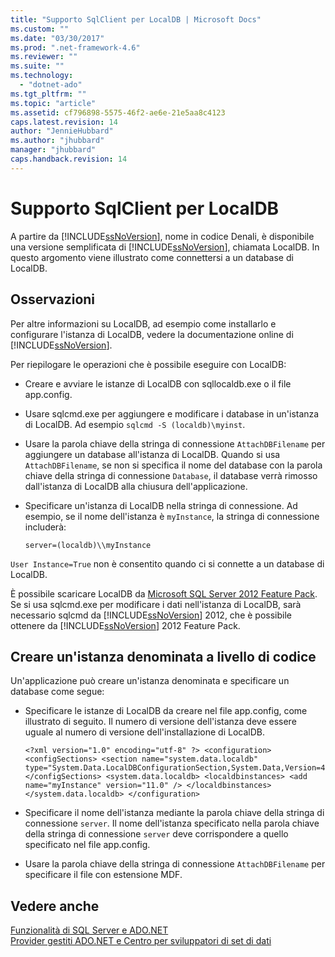 ```yaml
---
title: "Supporto SqlClient per LocalDB | Microsoft Docs"
ms.custom: ""
ms.date: "03/30/2017"
ms.prod: ".net-framework-4.6"
ms.reviewer: ""
ms.suite: ""
ms.technology: 
  - "dotnet-ado"
ms.tgt_pltfrm: ""
ms.topic: "article"
ms.assetid: cf796898-5575-46f2-ae6e-21e5aa8c4123
caps.latest.revision: 14
author: "JennieHubbard"
ms.author: "jhubbard"
manager: "jhubbard"
caps.handback.revision: 14
---
```

# Supporto SqlClient per LocalDB
A partire da [!INCLUDE[ssNoVersion](../../../../../includes/ssnoversion-md.md)], nome in codice Denali, è disponibile una versione semplificata di [!INCLUDE[ssNoVersion](../../../../../includes/ssnoversion-md.md)], chiamata LocalDB. In questo argomento viene illustrato come connettersi a un database di LocalDB.  
  
## Osservazioni  
 Per altre informazioni su LocalDB, ad esempio come installarlo e configurare l'istanza di LocalDB, vedere la documentazione online di [!INCLUDE[ssNoVersion](../../../../../includes/ssnoversion-md.md)].  
  
 Per riepilogare le operazioni che è possibile eseguire con LocalDB:  
  
-   Creare e avviare le istanze di LocalDB con sqllocaldb.exe o il file app.config.  
  
-   Usare sqlcmd.exe per aggiungere e modificare i database in un'istanza di LocalDB. Ad esempio `sqlcmd -S (localdb)\myinst`.  
  
-   Usare la parola chiave della stringa di connessione `AttachDBFilename` per aggiungere un database all'istanza di LocalDB. Quando si usa `AttachDBFilename`, se non si specifica il nome del database con la parola chiave della stringa di connessione `Database`, il database verrà rimosso dall'istanza di LocalDB alla chiusura dell'applicazione.  
  
-   Specificare un'istanza di LocalDB nella stringa di connessione. Ad esempio, se il nome dell'istanza è `myInstance`, la stringa di connessione includerà:  
  
    ```  
    server=(localdb)\\myInstance  
    ```  
  
 `User Instance=True` non è consentito quando ci si connette a un database di LocalDB.  
  
 È possibile scaricare LocalDB da [Microsoft SQL Server 2012 Feature Pack](http://www.microsoft.com/download/en/details.aspx?id=29065). Se si usa sqlcmd.exe per modificare i dati nell'istanza di LocalDB, sarà necessario sqlcmd da [!INCLUDE[ssNoVersion](../../../../../includes/ssnoversion-md.md)] 2012, che è possibile ottenere da [!INCLUDE[ssNoVersion](../../../../../includes/ssnoversion-md.md)] 2012 Feature Pack.  
  
## Creare un'istanza denominata a livello di codice  
 Un'applicazione può creare un'istanza denominata e specificare un database come segue:  
  
-   Specificare le istanze di LocalDB da creare nel file app.config, come illustrato di seguito.  Il numero di versione dell'istanza deve essere uguale al numero di versione dell'installazione di LocalDB.  
  
    ```  
    <?xml version="1.0" encoding="utf-8" ?> <configuration> <configSections> <section name="system.data.localdb" type="System.Data.LocalDBConfigurationSection,System.Data,Version=4.0.0.0,Culture=neutral,PublicKeyToken=b77a5c561934e089"/> </configSections> <system.data.localdb> <localdbinstances> <add name="myInstance" version="11.0" /> </localdbinstances> </system.data.localdb> </configuration>  
    ```  
  
-   Specificare il nome dell'istanza mediante la parola chiave della stringa di connessione `server`.  Il nome dell'istanza specificato nella parola chiave della stringa di connessione `server` deve corrispondere a quello specificato nel file app.config.  
  
-   Usare la parola chiave della stringa di connessione `AttachDBFilename` per specificare il file con estensione MDF.  
  
## Vedere anche  
 [Funzionalità di SQL Server e ADO.NET](../../../../../docs/framework/data/adonet/sql/sql-server-features-and-adonet.md)   
 [Provider gestiti ADO.NET e Centro per sviluppatori di set di dati](http://go.microsoft.com/fwlink/?LinkId=217917)